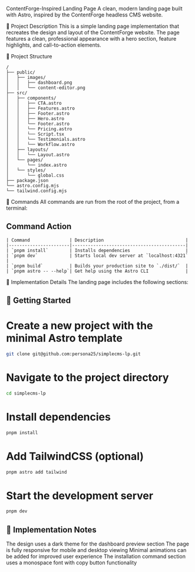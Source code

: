 ContentForge-Inspired Landing Page
A clean, modern landing page built with Astro, inspired by the ContentForge headless CMS website.

📝 Project Description
This is a simple landing page implementation that recreates the design and layout of the ContentForge website. The page features a clean, professional appearance with a hero section, feature highlights, and call-to-action elements.

📁 Project Structure
```text
/
├── public/
│   ├── images/
│   │   ├── dashboard.png
│   │   └── content-editor.png
├── src/
│   ├── components/
│   │   ├── CTA.astro
│   │   ├── Features.astro
│   │   ├── Footer.astro
│   │   ├── Hero.astro
│   │   └── Footer.astro
│   │   └── Pricing.astro
│   │   └── Script.tsx
│   │   └── Testimonials.astro
│   │   └── Workflow.astro
│   ├── layouts/
│   │   └── Layout.astro
│   └── pages/
│       └── index.astro
│   └── styles/
│       └── global.css
├── package.json
└── astro.config.mjs
└── tailwind.config.mjs
```
🧞 Commands
All commands are run from the root of the project, from a terminal:

## Command	Action
```text
| Command               | Description                               |
|-----------------------|-------------------------------------------|
| `pnpm install`        | Installs dependencies                     |
| `pnpm dev`            | Starts local dev server at `localhost:4321` |
| `pnpm build`          | Builds your production site to `./dist/`  |
| `pnpm astro -- --help`| Get help using the Astro CLI              |
```

🎨 Implementation Details
The landing page includes the following sections:

## 🚀 Getting Started

# Create a new project with the minimal Astro template
```bash
git clone git@github.com:persona25/simplecms-lp.git
```

# Navigate to the project directory
```bash
cd simplecms-lp
```
# Install dependencies
```bash
pnpm install
```

# Add TailwindCSS (optional)
```bash
pnpm astro add tailwind
```

# Start the development server
```bash
pnpm dev
```
## 📝 Implementation Notes

The design uses a dark theme for the dashboard preview section
The page is fully responsive for mobile and desktop viewing
Minimal animations can be added for improved user experience
The installation command section uses a monospace font with copy button functionality
